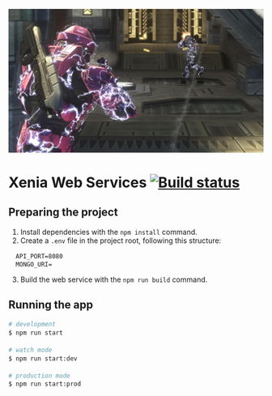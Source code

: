 ![hero](hero.jpg)
# Xenia Web Services [![Build status](https://ci.appveyor.com/api/projects/status/eip5dxg0ig0bbpu9?svg=true)](https://ci.appveyor.com/project/craftycodie/xenia-webserver)


## Preparing the project

1. Install dependencies with the `npm install` command.
2. Create a `.env` file in the project root, following this structure:

```env
  API_PORT=8080
  MONGO_URI=
```

3. Build the web service with the `npm run build` command.

## Running the app

```bash
# development
$ npm run start

# watch mode
$ npm run start:dev

# production mode
$ npm run start:prod
```